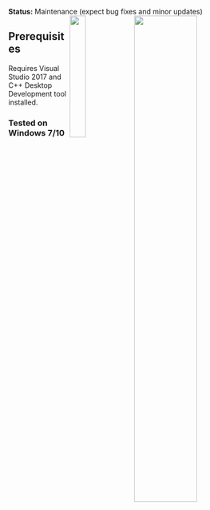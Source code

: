 **Status:** Maintenance (expect bug fixes and minor updates)
<img src="dhttps://img.icons8.com/ios-filled/2x/window-bug.png" width=50% align="right" />
<img src="data/logo.jpg" width=25% align="right" />
## Prerequisites 
Requires Visual Studio 2017 and C++ Desktop Development tool installed.
### Tested on Windows 7/10 
